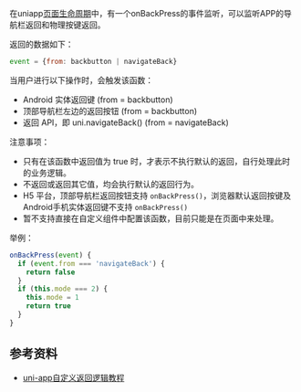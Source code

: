 在uniapp[页面生命周期](https://uniapp.dcloud.io/api/lifecycle?id=%e9%a1%b5%e9%9d%a2%e7%94%9f%e5%91%bd%e5%91%a8%e6%9c%9f)中，有一个onBackPress的事件监听，可以监听APP的导航栏返回和物理按键返回。

返回的数据如下：
```javascript
event = {from: backbutton | navigateBack}
```

当用户进行以下操作时，会触发该函数：

- Android 实体返回键 (from = backbutton)
- 顶部导航栏左边的返回按钮 (from = backbutton)
- 返回 API，即 uni.navigateBack() (from = navigateBack)

注意事项：

- 只有在该函数中返回值为 true 时，才表示不执行默认的返回，自行处理此时的业务逻辑。
- 不返回或返回其它值，均会执行默认的返回行为。
- H5 平台，顶部导航栏返回按钮支持 `onBackPress()`，浏览器默认返回按键及Android手机实体返回键不支持 `onBackPress()`
- 暂不支持直接在自定义组件中配置该函数，目前只能是在页面中来处理。


举例：
```javascript
onBackPress(event) {
  if (event.from === 'navigateBack') {
    return false
  }
  if (this.mode === 2) {
    this.mode = 1
    return true
  }
}
```

<a name="35808e79"></a>
## 参考资料

- [uni-app自定义返回逻辑教程](https://ask.dcloud.net.cn/article/35120)

